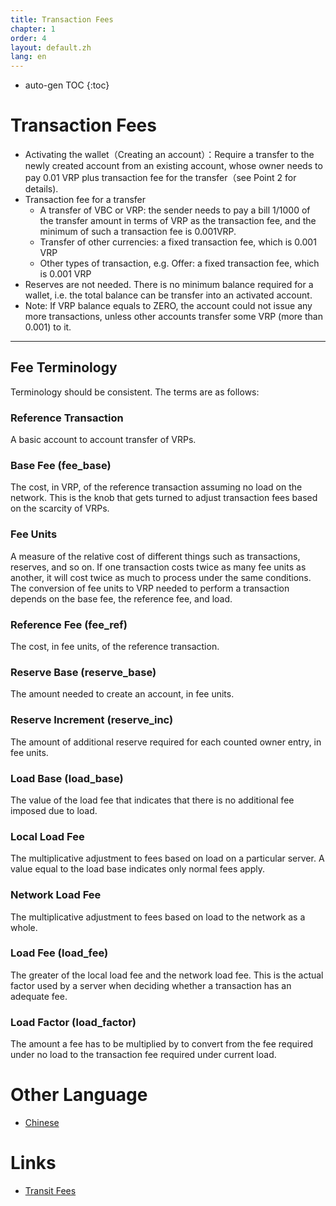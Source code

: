 ```yaml
---
title: Transaction Fees
chapter: 1
order: 4
layout: default.zh
lang: en
---
```


* auto-gen TOC
{:toc}

# Transaction Fees

  - Activating the wallet（Creating an account）：Require a transfer to the newly created account from an existing account, whose owner needs to pay 0.01 VRP plus transaction fee for the transfer（see Point 2 for details).
  - Transaction fee for a transfer
    - A transfer of VBC or VRP: the sender needs to pay a bill 1/1000 of the transfer amount in terms of VRP as the transaction fee, and the minimum of such a transaction fee is 0.001VRP.
    - Transfer of other currencies: a fixed transaction fee, which is 0.001 VRP
    - Other types of transaction, e.g. Offer: a fixed transaction fee, which is 0.001 VRP
  - Reserves are not needed. There is no minimum balance required for a wallet,  i.e. the total balance can be transfer into an activated account.
  - Note: If VRP balance equals to ZERO, the account could not issue any more transactions, unless other accounts transfer some VRP (more than 0.001) to it. 

------

## Fee Terminology

Terminology should be consistent. The terms are as follows:

### Reference Transaction

A basic account to account transfer of VRPs.

### Base Fee (fee_base)

The cost, in VRP, of the reference transaction assuming no load on the network. This is the knob that gets turned to adjust transaction fees based on the scarcity of VRPs.

### Fee Units

A measure of the relative cost of different things such as transactions, reserves, and so on. If one transaction costs twice as many fee units as another, it will cost twice as much to process under the same conditions. The conversion of fee units to VRP needed to perform a transaction depends on the base fee, the reference fee, and load.

### Reference Fee (fee_ref)

The cost, in fee units, of the reference transaction.

### Reserve Base (reserve_base)

The amount needed to create an account, in fee units.

### Reserve Increment (reserve_inc)

The amount of additional reserve required for each counted owner entry, in fee units.

### Load Base (load_base)

The value of the load fee that indicates that there is no additional fee imposed due to load.

### Local Load Fee

The multiplicative adjustment to fees based on load on a particular server. A value equal to the load base indicates only normal fees apply.

### Network Load Fee

The multiplicative adjustment to fees based on load to the network as a whole.

### Load Fee (load_fee)

The greater of the local load fee and the network load fee. This is the actual factor used by a server when deciding whether a transaction has an adequate fee.

### Load Factor (load_factor)

The amount a fee has to be multiplied by to convert from the fee required under no load to the transaction fee required under current load.

# Other Language

  * [Chinese](/zh/introduction/transaction_fee)

# Links
  * [Transit Fees](../../ds/transit_fees)
